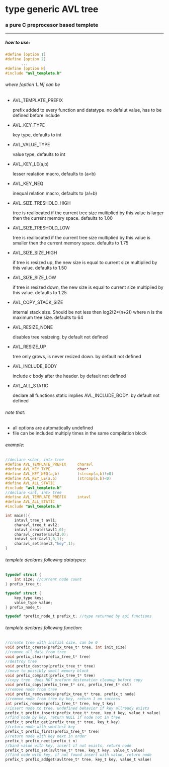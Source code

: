 # type generic AVL tree
### a pure C preprocesor based templete
***

##### how to use:
```c
#define [option 1]
#define [option 2]
       ...
#define [option N]
#include "avl_templete.h"
```

###### where [option 1..N] can be 
* AVL_TEMPLATE_PREFIX
    
    prefix added to every function and datatype. no defalut value, has to be defined before include
* AVL_KEY_TYPE
    
    key type, defaults to int
* AVL_VALUE_TYPE

    value type, defaults to int
* AVL_KEY_LE(a,b)
 
    lesser realation macro, defaults to (a<b)
* AVL_KEY_NEQ

    inequal relation macro, defaults to (a!=b)
* AVL_SIZE_TRESHOLD_HIGH

    tree is reallocated if the current tree size multiplied by this value is larger then the current memory space. defaults to 1.00
* AVL_SIZE_TRESHOLD_LOW

    tree is reallocated if the current tree size multiplied by this value is smaller then the current memory space. defaults to 1.75
* AVL_SIZE_SIZE_HIGH

    if tree is resized up, the new size is equal to current size multiplied by this value. defaults to 1.50
* AVL_SIZE_SIZE_LOW

    if tree is resized down, the new size is equal to current size multiplied by this value. defaults to 1.25
* AVL_COPY_STACK_SIZE

    internal stack size. Should be not less then log2(2*(n+2)) where n is the maximum tree size. defaults to 64
* AVL_RESIZE_NONE

    disables tree resizeing. by default not defined
* AVL_RESIZE_UP

    tree only grows, is never resized down. by default not defined
* AVL_INCLUDE_BODY

    include c body after the header. by default not defined
* AVL_ALL_STATIC

    declare all functions static implies AVL_INCLUDE_BODY. by default not defined
###### note that:
* all options are automatically undefined
* file can be included multiply times in the same compilation block
###### example:
```c
//declare <char, int> tree
#define AVL_TEMPLATE_PREFIX		charavl
#define AVL_KEY_TYPE 			char*
#define AVL_KEY_NEQ(a,b)		(strcmp(a,b)!=0)
#define AVL_KEY_LE(a,b)			(strcmp(a,b)<0)
#define AVL_ALL_STATIC
#include "avl_templete.h"
//declare <int, int> tree
#define AVL_TEMPLATE_PREFIX		intavl
#define AVL_ALL_STATIC
#include "avl_templete.h"

int main(){
	intavl_tree_t avl1;
	charavl_tree_t avl2;
	intavl_create(&avl1,0);
	charavl_create(&avl2,0);
	intavl_set(&avl1,0,1);
	charavl_set(&avl2,"key",1);
}
```
###### templete declares following datatypes:

```c
typedef struct {
	int size; //current node count
} prefix_tree_t;

typedef struct { 
	key_type key;
	value_type value;
} prefix_node_t;

typedef *prefix_node_t prefix_t; //type returned by api functions
```

###### templete declares following function:
```c
//create tree with initial size. can be 0
void prefix_create(prefix_tree_t* tree, int init_size)
//remove all data from tree
void prefix_clear(prefix_tree_t* tree)
//destroy tree
void prefix_destroy(prefix_tree_t* tree)
//move to possibly small memory block
void prefix_compact(prefix_tree_t* tree)
//copy tree. does NOT preform destenation cleanup before copy
void prefix_copy(prefix_tree_t* src, prefix_tree_t* dst)
//remove node from tree
void prefix_removenode(prefix_tree_t* tree, prefix_t node)
//remove node from tree by key, return 1 on success
int prefix_remove(prefix_tree_t* tree, key_t key)
//insert node to tree. undefined behavior if key allready exists
prefix_t prefix_insert(prefix_tree_t* tree, key_t key, value_t value)
//find node by key, return NULL if node not in tree
prefix_t prefix_get(prefix_tree_t* tree, key_t key) 
//return node with smallest key
prefix_t prefix_first(prefix_tree_t* tree)
//return node with key next in order
prefix_t prefix_next(prefix_t n)
//bind value with key, insert if not exists, return node
prefix_t prefix_set(avltree_t* tree, key_t key, value_t value) 
//find node with key, if not found insert with value, return node
prefix_t prefix_addget(avltree_t* tree, key_t key, value_t value)
````
